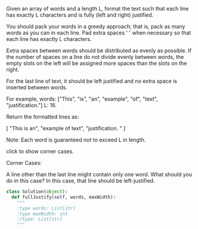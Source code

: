 
Given an array of words and a length L, format the text such that each line has exactly L characters and is fully (left and right) justified.



You should pack your words in a greedy approach; that is, pack as many words as you can in each line. Pad extra spaces ' ' when necessary so that each line has exactly L characters.



Extra spaces between words should be distributed as evenly as possible. If the number of spaces on a line do not divide evenly between words, the empty slots on the left will be assigned more spaces than the slots on the right.



For the last line of text, it should be left justified and no extra space is inserted between words.



For example,
words: ["This", "is", "an", "example", "of", "text", "justification."]
L: 16.



Return the formatted lines as:

[
   "This    is    an",
   "example  of text",
   "justification.  "
]




Note: Each word is guaranteed not to exceed L in length.



click to show corner cases.

Corner Cases:


A line other than the last line might contain only one word. What should you do in this case?
In this case, that line should be left-justified.




```python
class Solution(object):
  def fullJustify(self, words, maxWidth):
    """
    :type words: List[str]
    :type maxWidth: int
    :rtype: List[str]
    """
```
